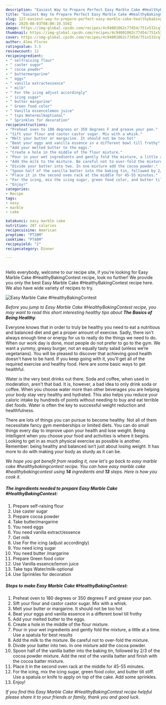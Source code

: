 ```yaml
---
description: "Easiest Way to Prepare Perfect Easy Marble Cake #HealthyBakingContest"
title: "Easiest Way to Prepare Perfect Easy Marble Cake #HealthyBakingContest"
slug: 127-easiest-way-to-prepare-perfect-easy-marble-cake-healthybakingcontest
date: 2020-08-03T08:00:19.556Z
image: https://img-global.cpcdn.com/recipes/4c94001062c77d54/751x532cq70/easy-marble-cake-healthybakingcontest-recipe-main-photo.jpg
thumbnail: https://img-global.cpcdn.com/recipes/4c94001062c77d54/751x532cq70/easy-marble-cake-healthybakingcontest-recipe-main-photo.jpg
cover: https://img-global.cpcdn.com/recipes/4c94001062c77d54/751x532cq70/easy-marble-cake-healthybakingcontest-recipe-main-photo.jpg
author: Alma Flores
ratingvalue: 3.5
reviewcount: 12
recipeingredient:
- " selfraising flour"
- " caster sugar"
- " cocoa powder"
- " buttermargarine"
- " eggs"
- " vanilla extractessence"
- " milk"
- " For the icing adjust accordingly"
- " icing sugar"
- " butter margarine"
- " Green food color"
- " Vanilla essencelemon juice"
- " tsps Watermilkoptional"
- " Sprinkles for decoration"
recipeinstructions:
- "Preheat oven to 180 degrees or 350 degrees F and grease your pan."
- "Sift your flour and castor castor sugar. Mix with a whisk."
- "Melt your butter or margarine. It should not be too hot"
- "Beat your eggs and vanilla essence in a different bowl till frothy"
- "Add your melted butter to the eggs."
- "Create a hole in the middle of the flour mixture."
- "Pour in your wet ingredients and gently fold the mixture, a little at a time. Use a spatula for best results"
- "Add the milk to the mixture. Be careful not to over-fold the mixture."
- "Divide your batter into two. In one mixture add the cocoa powder."
- "Spoon half of the vanilla batter into the baking tin, followed by 2/3 of the cocoa powder mixture. Add the rest of the vanilla batter and finish with the cocoa batter mixture."
- "Place it in the second oven rack at the middle for 45-55 minutes."
- "For the icing, mix the icing sugar, green food color, and butter till stiff. Use a spatula or knife to apply on top of the cake. Add some sprinkles."
- "Enjoy!"
categories:
- Recipe
tags:
- easy
- marble
- cake

katakunci: easy marble cake 
nutrition: 287 calories
recipecuisine: American
preptime: "PT28M"
cooktime: "PT48M"
recipeyield: "2"
recipecategory: Dinner

---
```

<br>
Hello everybody, welcome to our recipe site, if you're looking for Easy Marble Cake #HealthyBakingContest recipe, look no further! We provide you only the best Easy Marble Cake #HealthyBakingContest recipe here. We also have wide variety of recipes to try.
<br>


![Easy Marble Cake #HealthyBakingContest](https://img-global.cpcdn.com/recipes/4c94001062c77d54/751x532cq70/easy-marble-cake-healthybakingcontest-recipe-main-photo.jpg)

<i>Before you jump to Easy Marble Cake #HealthyBakingContest recipe, you may want to read this short interesting healthy tips about <strong>The Basics of Being Healthy</strong>.</i>

Everyone knows that in order to truly be healthy you need to eat a nutritious and balanced diet and get a proper amount of exercise. Sadly, there isn't always enough time or energy for us to really do the things we need to do. When our work day is done, most people do not prefer to go to the gym. We want a yummy, greasy burger, not an equally tasty salad (unless we’re vegetarians). You will be pleased to discover that achieving good health doesn't have to be hard. If you keep going with it, you'll get all of the required exercise and healthy food. Here are some basic ways to get healthful.

Water is the very best drinks out there. Soda and coffee, when used in moderation, aren't that bad. It is, however, a bad idea to only drink soda or coffee. When you choose water more than other beverages you are helping your body stay very healthy and hydrated. This also helps you reduce your caloric intake by hundreds of points without needing to buy and eat terrible diet foods. Water is often the key to successful weight reduction and healthfulness.

There are lots of things you can pursue to become healthy. Not all of them necessitate fancy gym memberships or limited diets. You can do small things every day to improve upon your health and lose weight. Being intelligent when you choose your food and activities is where it begins. Looking to get in as much physical exercise as possible is another. Remember: being healthy and balanced isn’t just about losing weight. It has more to do with making your body as sturdy as it can be. 


<i>We hope you got benefit from reading it, now let's go back to easy marble cake #healthybakingcontest recipe. You can have easy marble cake #healthybakingcontest using <strong>14</strong> ingredients and <strong>13</strong> steps. Here is how you cook it.
</i>

##### The ingredients needed to prepare Easy Marble Cake #HealthyBakingContest:

1. Prepare  self-raising flour
1. Use  caster sugar
1. Prepare  cocoa powder
1. Take  butter/margarine
1. You need  eggs
1. You need  vanilla extract/essence
1. Get  milk
1. Use  For the icing (adjust accordingly)
1. You need  icing sugar
1. You need  butter /margarine
1. Prepare  Green food color
1. Use  Vanilla essence/lemon juice
1. Take  tsps Water/milk-optional
1. Use  Sprinkles for decoration


##### Steps to make Easy Marble Cake #HealthyBakingContest:

1. Preheat oven to 180 degrees or 350 degrees F and grease your pan.
1. Sift your flour and castor castor sugar. Mix with a whisk.
1. Melt your butter or margarine. It should not be too hot
1. Beat your eggs and vanilla essence in a different bowl till frothy
1. Add your melted butter to the eggs.
1. Create a hole in the middle of the flour mixture.
1. Pour in your wet ingredients and gently fold the mixture, a little at a time. Use a spatula for best results
1. Add the milk to the mixture. Be careful not to over-fold the mixture.
1. Divide your batter into two. In one mixture add the cocoa powder.
1. Spoon half of the vanilla batter into the baking tin, followed by 2/3 of the cocoa powder mixture. Add the rest of the vanilla batter and finish with the cocoa batter mixture.
1. Place it in the second oven rack at the middle for 45-55 minutes.
1. For the icing, mix the icing sugar, green food color, and butter till stiff. Use a spatula or knife to apply on top of the cake. Add some sprinkles.
1. Enjoy!


<i>If you find this Easy Marble Cake #HealthyBakingContest recipe helpful please share it to your friends or family, thank you and good luck.</i>
